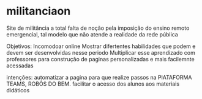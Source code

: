 # militanciaon

Site de militância a total falta de noção pela imposição do ensino remoto emergencial, tal modelo que não atende a realidade da rede pública

Objetivos:
Incomodoar online
Mostrar difertentes habilidades que podem e devem ser desenvolvidas nesse periodo
Multiplicar esse aprendizado com professores para construção de paginas personalizadas e mais facilemnte acessadas

intenções: automatizar a pagina para que realize passos na PlATAFORMA TEAMS, ROBÔS DO BEM.
facilitar o acesso dos alunos aos materiais didáticos

